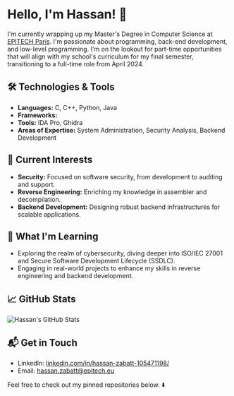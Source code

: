 # Hello, I'm Hassan! 👋

I'm currently wrapping up my Master's Degree in Computer Science at [EPITECH Paris](https://www.epitech.eu/fr/ecole-informatique-paris/). I'm passionate about programming, back-end development, and low-level programming. I'm on the lookout for part-time opportunities that will align with my school's curriculum for my final semester, transitioning to a full-time role from April 2024.

## 🛠️ Technologies & Tools
- **Languages:** C, C++, Python, Java
- **Frameworks:** 
- **Tools:** IDA Pro, Ghidra
- **Areas of Expertise:** System Administration, Security Analysis, Backend Development

## 🌱 Current Interests
- **Security:** Focused on software security, from development to auditing and support.
- **Reverse Engineering:** Enriching my knowledge in assembler and decompilation.
- **Backend Development:** Designing robust backend infrastructures for scalable applications.

## 📖 What I'm Learning
- Exploring the realm of cybersecurity, diving deeper into ISO/IEC 27001 and Secure Software Development Lifecycle (SSDLC).
- Engaging in real-world projects to enhance my skills in reverse engineering and backend development.

## 📈 GitHub Stats

![Hassan's GitHub Stats](https://github-readme-stats.vercel.app/api?username=H4ss&show_icons=true&theme=radical)

## 📬 Get in Touch
- LinkedIn: [linkedin.com/in/hassan-zabatt-105471198/](https://www.linkedin.com/in/hassan-zabatt-105471198/)
- Email: hassan.zabatt@epitech.eu

Feel free to check out my pinned repositories below. ⬇️


<!--
**H4ss/H4ss** is a ✨ _special_ ✨ repository because its `README.md` (this file) appears on your GitHub profile.

Here are some ideas to get you started:

- 🔭 I’m currently working on ...
- 🌱 I’m currently learning ...
- 👯 I’m looking to collaborate on ...
- 🤔 I’m looking for help with ...
- 💬 Ask me about ...
- 📫 How to reach me: ...
- 😄 Pronouns: ...
- ⚡ Fun fact: ...
-->
